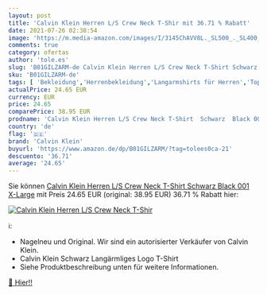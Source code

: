 ```yaml
---
layout: post
title: 'Calvin Klein Herren L/S Crew Neck T-Shir mit 36.71 % Rabatt'
date: 2021-07-26 02:38:54
image: 'https://m.media-amazon.com/images/I/3145ChAVV8L._SL500_._SL400_.jpg'
comments: true
category: ofertas
author: 'tole.es'
slug: 'B01GILZARM-de Calvin Klein Herren L/S Crew Neck T-Shirt Schwarz Black...'
sku: 'B01GILZARM-de'
tags: [ 'Bekleidung','Herrenbekleidung','Langarmshirts für Herren','Tops, T-Shirts & Hemden für Herren','calvin klein', ]
actualPrice: 24.65 EUR
currency: EUR
price: 24.65
comparePrice: 38.95 EUR
prodname: 'Calvin Klein Herren L/S Crew Neck T-Shirt  Schwarz  Black 001   X-Large'
country: 'de'
flag: '🇩🇪'
brand: 'Calvin Klein'
buyurl: 'https://www.amazon.de/dp/B01GILZARM/?tag=tolees0ca-21'
descuento: '36.71'
average: '24.65'
---
```


Sie können [Calvin Klein Herren L/S Crew Neck T-Shirt  Schwarz  Black 001   X-Large](https://www.amazon.de/dp/B01GILZARM/?tag=tolees0ca-21) mit Preis 24.65 EUR (original: 38.95 EUR) 36.71 % Rabatt hier:

[![Calvin Klein Herren L/S Crew Neck T-Shir](https://m.media-amazon.com/images/I/3145ChAVV8L._SL500_._SL400_.jpg)](https://www.amazon.de/dp/B01GILZARM/?tag=tolees0ca-21)

ℹ️:

- Nagelneu und Original. Wir sind ein autorisierter Verkäufer von Calvin Klein.
- Calvin Klein Schwarz Langärmliges Logo T-Shirt
- Siehe Produktbeschreibung unten für weitere Informationen.

[🛒 Hier!!](https://www.amazon.de/dp/B01GILZARM/?tag=tolees0ca-21)
